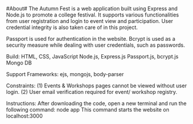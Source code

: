 #About#
The Autumn Fest is a web application built using Express and Node.js to promote a college festival. It supports various functionalities from user registration and login to event view and participation. User credential integrity is also taken care of in this project.

Passport is used for authentication in the website.
Bcrypt is used as a security measure while dealing with user credentials, such as passwords.

Build:
  HTML, CSS, JavaScript
  Node.js, Express.js
  Passport.js, bcrypt.js
  Mongo DB

Support Frameworks:
	ejs, mongojs, body-parser

Constraints:
	(1) Events & Workshops pages cannot be viewed without user login.
	(2) User email verification required for event/ workshop registry.

Instructions:
  After downloading the code, open a new terminal and run the following command:
    node app
	This command starts the website on localhost:3000

